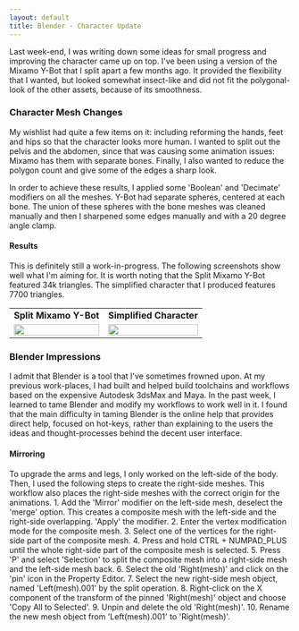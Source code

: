 ```yaml
---
layout: default
title: Blender - Character Update
---
```

Last week-end, I was writing down some ideas for small progress and improving the character came up on top. I've been using a version of the Mixamo Y-Bot that I split apart a few months ago. It provided the flexibility that I wanted, but looked somewhat insect-like and did not fit the polygonal-look of the other assets, because of its smoothness.

<h3>Character Mesh Changes</h3>
My wishlist had quite a few items on it: including reforming the hands, feet and hips so that the character looks more human. I wanted to split out the pelvis and the abdomen, since that was causing some animation issues: Mixamo has them with separate bones. Finally, I also wanted to reduce the polygon count and give some of the edges a sharp look.

In order to achieve these results, I applied some 'Boolean' and 'Decimate' modifiers on all the meshes. Y-Bot had separate spheres, centered at each bone. The union of these spheres with the bone meshes was cleaned manually and then I sharpened some edges manually and with a 20 degree angle clamp.

<h4>Results</h4>
This is definitely still a work-in-progress. The following screenshots show well what I'm aiming for. It is worth noting that the Split Mixamo Y-Bot featured 34k triangles. The simplified character that I produced features 7700 triangles.

<table width="100%">
    <tr>
        <td><b>Split Mixamo Y-Bot</b></td>
        <td><b>Simplified Character</b></td>
    </tr>
    <tr>
        <td><img width='100%' src="../../../assets/blender-character-ybot-1.PNG"/></td>
        <td><img width='100%' src="../../../assets/blender-character-new-1.PNG"/></td>
    </tr>
</table>

<h3>Blender Impressions</h3>
I admit that Blender is a tool that I've sometimes frowned upon. At my previous work-places, I had built and helped build toolchains and workflows based on the expensive Autodesk  3dsMax and Maya. In the past week, I learned to tame Blender and modify my workflows to work well in it. I found that the main difficulty in taming Blender is the online help that provides direct help, focused on hot-keys, rather than explaining to the users the ideas and thought-processes behind the decent user interface.

<h4>Mirroring</h4>
To upgrade the arms and legs, I only worked on the left-side of the body. Then, I used the following steps to create the right-side meshes. This workflow also places the right-side meshes with the correct origin for the animations.
1. Add the 'Mirror' modifier on the left-side mesh, deselect the 'merge' option. This creates a composite mesh with the left-side and the right-side overlapping. 'Apply' the modifier.
2. Enter the vertex modification mode for the composite mesh.
3. Select one of the vertices for the right-side part of the composite mesh.
4. Press and hold CTRL + NUMPAD_PLUS until the whole right-side part of the composite mesh is selected.
5. Press 'P' and select 'Selection' to split the composite mesh into a right-side mesh and the left-side mesh back.
6. Select the old 'Right(mesh)' and click on the 'pin' icon in the Property Editor.
7. Select the new right-side mesh object, named 'Left(mesh).001' by the split operation.
8. Right-click on the X component of the transform of the pinned 'Right(mesh)' object and choose 'Copy All to Selected'.
9. Unpin and delete the old 'Right(mesh)'.
10. Rename the new mesh object from 'Left(mesh).001' to 'Right(mesh)'.
